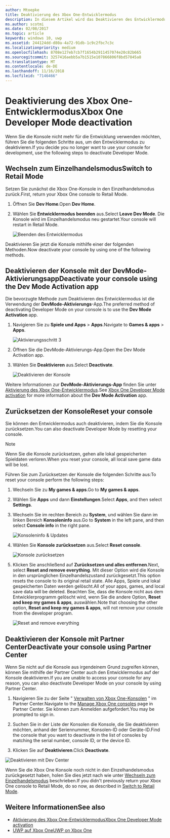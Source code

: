 ```yaml
---
author: Mtoepke
title: Deaktivierung des Xbox One-Entwicklermodus
description: In diesem Artikel wird das Deaktivieren des Entwicklermodus beschrieben.
ms.author: scotmi
ms.date: 02/08/2017
ms.topic: article
keywords: windows 10, uwp
ms.assetid: 244124dd-d80a-4a72-91db-1c9c2fbc7c3c
ms.localizationpriority: medium
ms.openlocfilehash: 8708e127eb7cb7f1654b2911457074e20c82b665
ms.sourcegitcommit: 3257416aebb5a7b1515e107866806f8bd57845a8
ms.translationtype: MT
ms.contentlocale: de-DE
ms.lasthandoff: 11/16/2018
ms.locfileid: "7146466"
---
```

# <a name="xbox-one-developer-mode-deactivation"></a><span data-ttu-id="90dd0-104">Deaktivierung des Xbox One-Entwicklermodus</span><span class="sxs-lookup"><span data-stu-id="90dd0-104">Xbox One Developer Mode deactivation</span></span>

<span data-ttu-id="90dd0-105">Wenn Sie die Konsole nicht mehr für die Entwicklung verwenden möchten, führen Sie die folgenden Schritte aus, um den Entwicklermodus zu deaktivieren.</span><span class="sxs-lookup"><span data-stu-id="90dd0-105">If you decide you no longer want to use your console for development, use the following steps to deactivate Developer Mode.</span></span>

## <a name="switch-to-retail-mode"></a><span data-ttu-id="90dd0-106">Wechseln zum Einzelhandelsmodus</span><span class="sxs-lookup"><span data-stu-id="90dd0-106">Switch to Retail Mode</span></span>

<span data-ttu-id="90dd0-107">Setzen Sie zunächst die Xbox One-Konsole in den Einzelhandelsmodus zurück.</span><span class="sxs-lookup"><span data-stu-id="90dd0-107">First, return your Xbox One console to Retail Mode.</span></span>

1. <span data-ttu-id="90dd0-108">Öffnen Sie **Dev Home**.</span><span class="sxs-lookup"><span data-stu-id="90dd0-108">Open **Dev Home**.</span></span>

2. <span data-ttu-id="90dd0-109">Wählen Sie **Entwicklermodus beenden** aus.</span><span class="sxs-lookup"><span data-stu-id="90dd0-109">Select **Leave Dev Mode**.</span></span>  <span data-ttu-id="90dd0-110">Die Konsole wird im Einzelhandelsmodus neu gestartet.</span><span class="sxs-lookup"><span data-stu-id="90dd0-110">Your console will restart in Retail Mode.</span></span>  

   ![Beenden des Entwicklermodus](images/devkit-deactivation-1.png)

<span data-ttu-id="90dd0-112">Deaktivieren Sie jetzt die Konsole mithilfe einer der folgenden Methoden.</span><span class="sxs-lookup"><span data-stu-id="90dd0-112">Now deactivate your console by using one of the following methods.</span></span>

## <a name="deactivate-your-console-using-the-dev-mode-activation-app"></a><span data-ttu-id="90dd0-113">Deaktivieren der Konsole mit der DevMode-Aktivierungsapp</span><span class="sxs-lookup"><span data-stu-id="90dd0-113">Deactivate your console using the Dev Mode Activation app</span></span>

<span data-ttu-id="90dd0-114">Die bevorzugte Methode zum Deaktivieren des Entwicklermodus ist die Verwendung der **DevMode-Aktivierungs**-App.</span><span class="sxs-lookup"><span data-stu-id="90dd0-114">The preferred method of deactivating Developer Mode on your console is to use the **Dev Mode Activation** app.</span></span> 

1. <span data-ttu-id="90dd0-115">Navigieren Sie zu **Spiele und Apps** > **Apps**.</span><span class="sxs-lookup"><span data-stu-id="90dd0-115">Navigate to **Games & apps** > **Apps**.</span></span>
  
   ![Aktivierungsschritt 3](images/devkit-deactivation-5.png)    
   
2.  <span data-ttu-id="90dd0-117">Öffnen Sie die DevMode-Aktivierungs-App.</span><span class="sxs-lookup"><span data-stu-id="90dd0-117">Open the Dev Mode Activation app.</span></span>

3.  <span data-ttu-id="90dd0-118">Wählen Sie **Deaktivieren** aus.</span><span class="sxs-lookup"><span data-stu-id="90dd0-118">Select **Deactivate**.</span></span>
  
    ![Deaktivieren der Konsole](images/deactivation-app.png)

<span data-ttu-id="90dd0-120">Weitere Informationen zur **DevMode-Aktivierungs-App** finden Sie unter [Aktivierung des Xbox One-Entwicklermodus](devkit-activation.md).</span><span class="sxs-lookup"><span data-stu-id="90dd0-120">See [Xbox One Developer Mode activation](devkit-activation.md) for more information about the **Dev Mode Activation** app.</span></span> 

## <a name="reset-your-console"></a><span data-ttu-id="90dd0-121">Zurücksetzen der Konsole</span><span class="sxs-lookup"><span data-stu-id="90dd0-121">Reset your console</span></span>

<span data-ttu-id="90dd0-122">Sie können den Entwicklermodus auch deaktivieren, indem Sie die Konsole zurücksetzen.</span><span class="sxs-lookup"><span data-stu-id="90dd0-122">You can also deactivate Developer Mode by resetting your console.</span></span>  

> [!NOTE]
> <span data-ttu-id="90dd0-123">Wenn Sie die Konsole zurücksetzen, gehen alle lokal gespeicherten Spieldaten verloren.</span><span class="sxs-lookup"><span data-stu-id="90dd0-123">When you reset your console, all local save game data will be lost.</span></span>

<span data-ttu-id="90dd0-124">Führen Sie zum Zurücksetzen der Konsole die folgenden Schritte aus:</span><span class="sxs-lookup"><span data-stu-id="90dd0-124">To reset your console perform the following steps:</span></span>

1.  <span data-ttu-id="90dd0-125">Wechseln Sie zu **My games & apps**.</span><span class="sxs-lookup"><span data-stu-id="90dd0-125">Go to **My games & apps**.</span></span>

2.  <span data-ttu-id="90dd0-126">Wählen Sie **Apps** und dann **Einstellungen**.</span><span class="sxs-lookup"><span data-stu-id="90dd0-126">Select **Apps**, and then select **Settings**.</span></span>

3.  <span data-ttu-id="90dd0-127">Wechseln Sie im rechten Bereich zu **System**, und wählen Sie dann im linken Bereich **Konsoleninfo** aus.</span><span class="sxs-lookup"><span data-stu-id="90dd0-127">Go to **System** in the left pane, and then select **Console info** in the right pane.</span></span>   
   
    ![Konsoleninfo & Updates](images/devkit-deactivation-2.png)  
    
4.  <span data-ttu-id="90dd0-129">Wählen Sie **Konsole zurücksetzen** aus.</span><span class="sxs-lookup"><span data-stu-id="90dd0-129">Select **Reset console**.</span></span>
    
    ![Konsole zurücksetzen](images/devkit-deactivation-3.png)
    
5.  <span data-ttu-id="90dd0-131">Klicken Sie anschließend auf **Zurücksetzen und alles entfernen**.</span><span class="sxs-lookup"><span data-stu-id="90dd0-131">Next, select **Reset and remove everything**.</span></span> <span data-ttu-id="90dd0-132">Mit dieser Option wird die Konsole in den ursprünglichen Einzelhandelszustand zurückgesetzt.</span><span class="sxs-lookup"><span data-stu-id="90dd0-132">This option resets the console to its original retail state.</span></span>  <span data-ttu-id="90dd0-133">Alle Apps, Spiele und lokal gespeicherten Daten werden gelöscht.</span><span class="sxs-lookup"><span data-stu-id="90dd0-133">All of your apps, games, and local save data will be deleted.</span></span> <span data-ttu-id="90dd0-134">Beachten Sie, dass die Konsole nicht aus dem Entwicklerprogramm gelöscht wird, wenn Sie die andere Option, **Reset and keep my games & apps**, auswählen.</span><span class="sxs-lookup"><span data-stu-id="90dd0-134">Note that choosing the other option, **Reset and keep my games & apps**, will not remove your console from the developer program.</span></span>  
   
    ![Reset and remove everything](images/devkit-deactivation-4.png)

## <a name="deactivate-your-console-using-partner-center"></a><span data-ttu-id="90dd0-136">Deaktivieren der Konsole mit Partner Center</span><span class="sxs-lookup"><span data-stu-id="90dd0-136">Deactivate your console using Partner Center</span></span>

<span data-ttu-id="90dd0-137">Wenn Sie nicht auf die Konsole aus irgendeinem Grund zugreifen können, können Sie mithilfe der Partner Center auch den Entwicklermodus auf der Konsole deaktivieren.</span><span class="sxs-lookup"><span data-stu-id="90dd0-137">If you are unable to access your console for any reason, you can also deactivate Developer Mode on your console by using Partner Center.</span></span>

1. <span data-ttu-id="90dd0-138">Navigieren Sie zu der Seite " [Verwalten von Xbox One-Konsolen](https://partner.microsoft.com/xboxdevices) " im Partner Center.</span><span class="sxs-lookup"><span data-stu-id="90dd0-138">Navigate to the [Manage Xbox One consoles](https://partner.microsoft.com/xboxdevices) page in Partner Center.</span></span> <span data-ttu-id="90dd0-139">Sie können zum Anmelden aufgefordert.</span><span class="sxs-lookup"><span data-stu-id="90dd0-139">You may be prompted to sign in.</span></span>

2. <span data-ttu-id="90dd0-140">Suchen Sie in der Liste der Konsolen die Konsole, die Sie deaktivieren möchten, anhand der Seriennummer, Konsolen-ID oder Geräte-ID.</span><span class="sxs-lookup"><span data-stu-id="90dd0-140">Find the console that you want to deactivate in the list of consoles by matching the serial number, console ID, or the device ID.</span></span>  

3. <span data-ttu-id="90dd0-141">Klicken Sie auf **Deaktivieren**.</span><span class="sxs-lookup"><span data-stu-id="90dd0-141">Click **Deactivate**.</span></span>  
  
![Deaktivieren mit Dev Center](images/devkit-deactivation-6.png)

<span data-ttu-id="90dd0-143">Wenn Sie die Xbox One Konsole noch nicht in den Einzelhandelsmodus zurückgesetzt haben, holen Sie dies jetzt nach wie unter [Wechseln zum Einzelhandelsmodus](#switch-to-retail-mode) beschrieben.</span><span class="sxs-lookup"><span data-stu-id="90dd0-143">If you didn't previously return your Xbox One console to Retail Mode, do so now, as described in [Switch to Retail Mode](#switch-to-retail-mode).</span></span>

## <a name="see-also"></a><span data-ttu-id="90dd0-144">Weitere Informationen</span><span class="sxs-lookup"><span data-stu-id="90dd0-144">See also</span></span>
- [<span data-ttu-id="90dd0-145">Aktivierung des Xbox One-Entwicklermodus</span><span class="sxs-lookup"><span data-stu-id="90dd0-145">Xbox One Developer Mode activation</span></span>](devkit-activation.md)
- [<span data-ttu-id="90dd0-146">UWP auf Xbox One</span><span class="sxs-lookup"><span data-stu-id="90dd0-146">UWP on Xbox One</span></span>](index.md)
